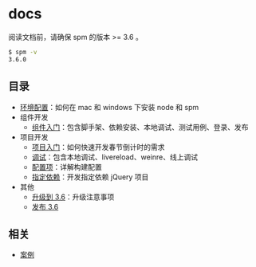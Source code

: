 
# docs

阅读文档前，请确保 spm 的版本 >= 3.6 。

```bash
$ spm -v
3.6.0
```

## 目录

- [环境配置](./setup.md)：如何在 mac 和 windows 下安装 node 和 spm
- 组件开发
    - [组件入门](./package/get-started.md)：包含脚手架、依赖安装、本地调试、测试用例、登录、发布
- 项目开发
    - [项目入门](./project/get-started.md)：如何快速开发春节倒计时的需求
    - [调试](./project/debug.md)：包含本地调试、livereload、weinre、线上调试
    - [配置项](./project/configuration.md)：详解构建配置
    - [指定依赖](./project/build-global.md)：开发指定依赖 jQuery 项目
- 其他
    - [升级到 3.6](./misc/upgrade-to-3.6.md)：升级注意事项
    - [发布 3.6](./misc/release-3.6.md)

## 相关

- [案例](https://github.com/spmjs/examples/tree/spm-webpack)


